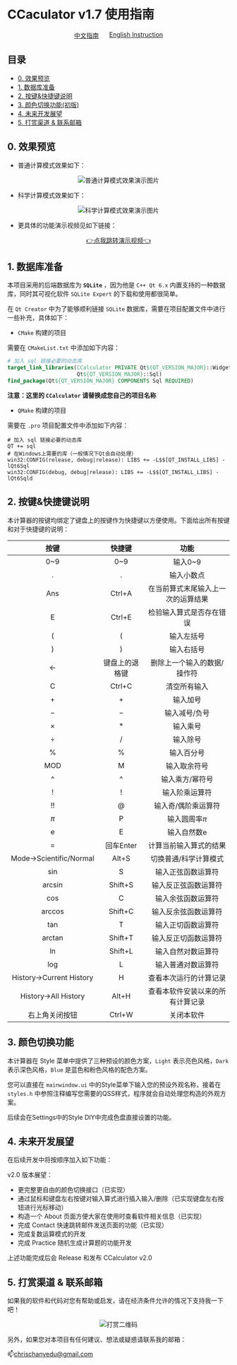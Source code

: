 # CCaculator v1.7 使用指南

<div style="display: flex; justify-content: space-between; padding: 0 30%;">
  <a href="./README.md">中文指南</a>
  <a href="./ReadMe_EN.md">English Instruction</a>
</div>

## 目录

- [0. 效果预览](#chapter-0)
- [1. 数据库准备](#chapter-1)
- [2. 按键&快捷键说明](#chapter-2)
- [3. 颜色切换功能(初版)](#chapter-3)
- [4. 未来开发展望](#chapter-4)
- [5. 打赏渠道 & 联系邮箱](#Support)

## <a id="chapter-0">0. 效果预览</a>

- 普通计算模式效果如下：

<div style="text-align: center;"> 
	<img src="./display1.png" alt="普通计算模式效果演示图片">
</div>

- 科学计算模式效果如下：

<div style="text-align: center;"> 
	<img src="./display2.png" alt="科学计算模式效果演示图片">
</div>

- 更具体的功能演示视频见如下链接：

<div style="text-align: center;">
  <a href="https://www.bilibili.com/video/BV12UhZe5EwT/?vd_source=057305f6f7570cd5ef98cb1a31358015" target="\_blank">👉点我跳转演示视频👈</a>
</div>

## <a id="chapter-1">1. 数据库准备</a>

本项目采用的后端数据库为 **`SQLite`** ，因为他是 `C++ Qt 6.x` 内置支持的一种数据库，同时其可视化软件 `SQLite Expert` 的下载和使用都很简单。

在 `Qt Creator` 中为了能够顺利链接 `SQLite` 数据库，需要在项目配置文件中进行一些补充，具体如下：

- `CMake` 构建的项目

需要在 `CMakeList.txt` 中添加如下内容：

```CMake
# 加入 sql 链接必要的动态库
target_link_libraries(CCalculator PRIVATE Qt${QT_VERSION_MAJOR}::Widgets
                      Qt${QT_VERSION_MAJOR}::Sql)
find_package(Qt${QT_VERSION_MAJOR} COMPONENTS Sql REQUIRED)
```

**注意：这里的 `CCalculator` 请替换成您自己的项目名称**

- `QMake` 构建的项目

需要在 `.pro` 项目配置文件中添加如下内容：

```QMake
# 加入 sql 链接必要的动态库
QT += sql
# 在Windows上需要的库（一般情况下Qt会自动处理）
win32:CONFIG(release, debug|release): LIBS += -L$$[QT_INSTALL_LIBS] -lQt6Sql
win32:CONFIG(debug, debug|release): LIBS += -L$$[QT_INSTALL_LIBS] -lQt6Sqld
```

## <a id="chapter-2">2. 按键&快捷键说明</a>

本计算器的按键均绑定了键盘上的按键作为快捷键以方便使用。下面给出所有按键和对于快捷键的说明：

| 按键                      | 快捷键     | 功能                |
|:-----------------------:|:-------:|:-----------------:|
| 0~9                     | 0~9     | 输入0~9             |
| .                       | .       | 输入小数点             |
| Ans                     | Ctrl+A  | 在当前算式末尾输入上一次的运算结果 |
| E                       | Ctrl+E  | 检验输入算式是否存在错误      |
| (                       | (       | 输入左括号             |
| )                       | )       | 输入右括号             |
| ←                       | 键盘上的退格键 | 删除上一个输入的数据/操作符    |
| C                       | Ctrl+C  | 清空所有输入            |
| $+$                     | $+$     | 输入加号              |
| $-$                     | $-$     | 输入减号/负号           |
| ×                       | $*$     | 输入乘号              |
| ÷                       | /       | 输入除号              |
| %                       | %       | 输入百分号             |
| MOD                     | M       | 输入取余符号            |
| ^                       | ^       | 输入乘方/幂符号          |
| !                       | !       | 输入阶乘运算符           |
| !!                      | @       | 输入奇/偶阶乘运算符        |
| $\pi$                   | P       | 输入圆周率$\pi$        |
| e                       | E       | 输入自然数e            |
| =                       | 回车Enter | 计算当前输入算式的结果       |
| Mode→Scientific/Normal  | Alt+S   | 切换普通/科学计算模式       |
| sin                     | S       | 输入正弦函数运算符         |
| arcsin                  | Shift+S | 输入反正弦函数运算符        |
| cos                     | C       | 输入余弦函数运算符         |
| arccos                  | Shift+C | 输入反余弦函数运算符        |
| tan                     | T       | 输入正切函数运算符         |
| arctan                  | Shift+T | 输入反正切函数运算符        |
| ln                      | Shift+L | 输入自然对数运算符         |
| log                     | L       | 输入普通对数运算符         |
| History→Current History | H       | 查看本次运行的计算记录       |
| History→All History     | Alt+H   | 查看本软件安装以来的所有计算记录  |
| 右上角关闭按钮                 | Ctrl+W  | 关闭本软件             |

## <a id="chapter-3">3. 颜色切换功能</a>

本计算器在 Style 菜单中提供了三种预设的颜色方案，`Light` 表示亮色风格，`Dark` 表示深色风格，`Blue` 是蓝色和粉色风格的配色方案。

您可以直接在 `mainwindow.ui` 中的Style菜单下输入您的预设外观名称，接着在 `styles.h` 中参照注释编写您需要的QSS样式，程序就会自动处理您构造的外观方案。

后续会在Settings中的Style DIY中完成色盘直接设置的功能。

## <a id="chapter-4">4. 未来开发展望</a>

在后续开发中将按顺序加入如下功能：

v2.0 版本展望：

- 更完整更自由的颜色切换接口（已实现）
- 通过鼠标和键盘左右按键对输入算式进行插入输入/删除（已实现键盘左右按钮进行光标移动）
- 构造一个 About 页面方便大家在使用时查看软件相关信息（已实现）
- 完成 Contact 快速跳转邮件发送页面的功能（已实现）
- 完成复数运算模式的开发
- 完成 Practice 随机生成计算题的功能开发

上述功能完成后会 Release 和发布 CCalculator v2.0

## <a id="Support">5. 打赏渠道 & 联系邮箱</a>

如果我的软件和代码对您有帮助或启发，请在经济条件允许的情况下支持我一下吧！

<div style="text-align: center;"> 
	<img src="./SupportOnMe.jpg" alt="打赏二维码">
</div>

另外，如果您对本项目有任何建议、想法或疑惑请联系我的邮箱：

📫chrischanyedu@gmail.com
